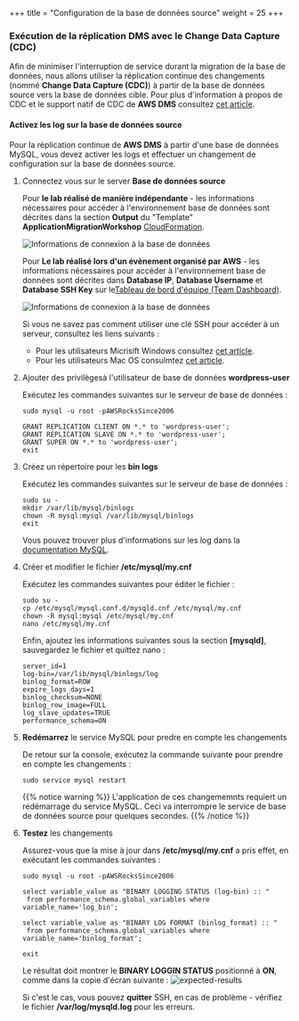 +++
title = "Configuration de la base de données source"
weight = 25
+++

### Exécution de la réplication DMS avec le Change Data Capture (CDC)

Afin de minimiser l'interruption de service durant la migration de la base de données, nous allons utiliser la réplication continue des changements (nommé **Change Data Capture (CDC)**) à partir de la base de données source vers la base de données cible. Pour plus d'information à propos de CDC et le support natif de CDC de **AWS DMS** consultez <a href="https://aws.amazon.com/blogs/database/aws-dms-now-supports-native-cdc-support/" target="_blank">cet article</a>.

#### Activez les log sur la base de données source

Pour la réplication continue de  **AWS DMS** à partir d'une base de données MySQL, vous devez activer les logs et effectuer un changement de configuration sur la base de données source. 

1. Connectez vous sur le server **Base de données source**

    Pour **le lab réalisé de manière indépendante** - les informations nécessaires pour accéder à l'environnement base de données sont décrites dans la section **Output** du "Template" **ApplicationMigrationWorkshop** <a href="https://us-west-2.console.aws.amazon.com/cloudformation/home?region=us-west-2#/" target="_blank">CloudFormation</a>.

    ![Informations de connexion à la base de données](/db-mig/db-server-ssh-self-paced.png)    

    Pour **Le lab réalisé lors d'un évènement organisé par AWS** - les informations nécessaires pour accéder à l'environnement base de données sont décrites dans **Database IP**, **Database Username** et **Database SSH Key** sur le<a href="https://dashboard.eventengine.run/dashboard" target="_blank">Tableau de bord d'équipe (Team Dashboard)</a>.

    ![Informations de connexion à la base de données](/db-mig/db-server-ssh-event.png)

    Si vous ne savez pas comment utiliser une clé SSH pour accéder à un serveur, consultez les liens suivants :
    - Pour les utilisateurs Micrisift Windows consultez <a href="https://docs.aws.amazon.com/AWSEC2/latest/UserGuide/putty.html" target="_blank">cet article</a>.  
    - Pour les utilisateurs Mac OS consulmtez <a href="https://docs.aws.amazon.com/quickstarts/latest/vmlaunch/step-2-connect-to-instance.html#sshclient" target="_blank">cet article</a>.

2. Ajouter des privilègesà l'utilisateur de base de données **wordpress-user**

    Exécutez les commandes suivantes sur le serveur de base de données :

    ```
    sudo mysql -u root -pAWSRocksSince2006

    GRANT REPLICATION CLIENT ON *.* to 'wordpress-user';
    GRANT REPLICATION SLAVE ON *.* to 'wordpress-user';
    GRANT SUPER ON *.* to 'wordpress-user';
    exit
    ```

3. Créez un répertoire pour les **bin logs** 

    Exécutez les commandes suivantes sur le serveur de base de données :

    ```
    sudo su - 
    mkdir /var/lib/mysql/binlogs
    chown -R mysql:mysql /var/lib/mysql/binlogs
    exit
    ```

    Vous pouvez trouver plus d'informations sur les log dans la <a href="https://dev.mysql.com/doc/refman/8.0/en/binary-log.html" target="_blank">documentation MySQL</a>.

4. Créer et modifier le fichier **/etc/mysql/my.cnf**

    Exécutez les commandes suivantes pour éditer le fichier :

    ```
    sudo su -
    cp /etc/mysql/mysql.conf.d/mysqld.cnf /etc/mysql/my.cnf
    chown -R mysql:mysql /etc/mysql/my.cnf
    nano /etc/mysql/my.cnf
    ```

    Enfin, ajoutez les informations suivantes sous la section **[mysqld]**, sauvegardez le fichier et quittez nano :



    ```
    server_id=1
    log-bin=/var/lib/mysql/binlogs/log
    binlog_format=ROW
    expire_logs_days=1
    binlog_checksum=NONE
    binlog_row_image=FULL
    log_slave_updates=TRUE
    performance_schema=ON
    ```


5. **Redémarrez** le service MySQL pour predre en compte les changements

    De retour sur la console, exécutez la commande suivante pour prendre en compte les changements :

    ```
    sudo service mysql restart
    ```

    {{% notice warning %}}
L'application de ces changememnts requiert un redémarrage du service MySQL. Ceci va interrompre le service de base de données source pour quelques secondes.
{{% /notice %}}    

1. **Testez** les changements

    Assurez-vous que la mise à jour dans **/etc/mysql/my.cnf** a pris effet, en exécutant les commandes suivantes :

    ```
    sudo mysql -u root -pAWSRocksSince2006

    select variable_value as "BINARY LOGGING STATUS (log-bin) :: "
     from performance_schema.global_variables where variable_name='log_bin';

    select variable_value as "BINARY LOG FORMAT (binlog_format) :: "
     from performance_schema.global_variables where variable_name='binlog_format';

    exit
    ```

    Le résultat doit montrer le **BINARY LOGGIN STATUS** positionné à **ON**, comme dans la copie d'écran suivante :
    ![expected-results](/db-mig/bin-log-verificaion.png)

    Si c'est le cas, vous pouvez **quitter** SSH, en cas de problème - vérifiez le fichier **/var/log/mysqld.log** pour les erreurs.
